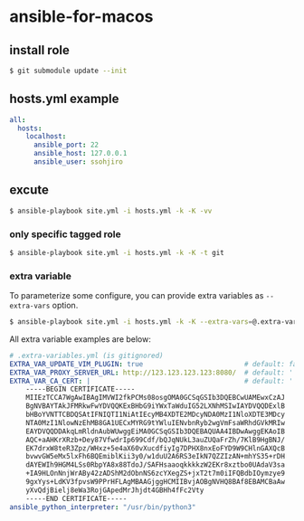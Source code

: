 # ansible-for-macos

## install role

```sh
$ git submodule update --init
```

## hosts.yml example

```yml
all:
  hosts:
    localhost:
      ansible_port: 22
      ansible_host: 127.0.0.1
      ansible_user: ssohjiro
```

## excute

```sh
$ ansible-playbook site.yml -i hosts.yml -k -K -vv
```

### only specific tagged role

```sh
$ ansible-playbook site.yml -i hosts.yml -k -K -t git
```

### extra variable
To parameterize some configure, you can provide extra variables as
`--extra-vars` option.

```sh
$ ansible-playbook site.yml -i hosts.yml -k -K --extra-vars=@.extra-variables.yml
```

All extra variable examples are below:
```yml
# .extra-variables.yml (is gitignored)
EXTRA_VAR_UPDATE_VIM_PLUGIN: true                         # default: false
EXTRA_VAR_PROXY_SERVER_URL: http://123.123.123.123:8080/  # default: ''
EXTRA_VAR_CA_CERT: |                                      # default: ''
    -----BEGIN CERTIFICATE-----
    MIIEzTCCA7WgAwIBAgIMVWI2fkPCMs08osgOMA0GCSqGSIb3DQEBCwUAMEwxCzAJ
    BgNVBAYTAkJFMRkwFwYDVQQKExBHbG9iYWxTaWduIG52LXNhMSIwIAYDVQQDExlB
    bHBoYVNTTCBDQSAtIFNIQTI1NiAtIEcyMB4XDTE2MDcyNDA0MzI1NloXDTE3MDcy
    NTA0MzI1NlowNzEhMB8GA1UECxMYRG9tYWluIENvbnRyb2wgVmFsaWRhdGVkMRIw
    EAYDVQQDDAkqLmRldnAubWUwggEiMA0GCSqGSIb3DQEBAQUAA4IBDwAwggEKAoIB
    AQC+aAHKrXRzb+Dey87VfwdrIp699Cdf/bQJqNUkL3auZUQaFrZh/7KlB9HgBNJ/
    EK7drxW8teR3Zpz/WHxz+5e4aX60vXucdfiyIg7DPHX8nxEoFYD9W9CHlnGAXQcB
    bvwvGW5eMx5lxFh6BQEmiblKii3y0/w1duU2A6RS3eIkN7QZZIzAN+mhYS35+rDH
    dAYEWIh9HGM4LSs0RbpYA8x88TdoJ/SAFHsaaoqkkkkzW2EKr8xztbo0UAdaV3sa
    +IA9HLOnNnjWrABy42zADShM2dObnNS6zcYXegZS+jxT2t7m0iIFQBdbIOymzye9
    9gxYys+LdKV3fpvsW9PPrHFLAgMBAAGjggHCMIIBvjAOBgNVHQ8BAf8EBAMCBaAw
    yXvQdjBielj8eWa3RojGApedMrJhjdt4GBHh4fFc2Vty
    -----END CERTIFICATE-----
ansible_python_interpreter: "/usr/bin/python3"
```

